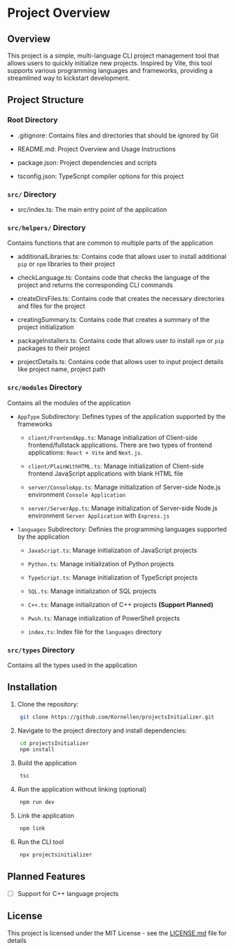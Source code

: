 # Project Overview

## Overview

This project is a simple, multi-language CLI project management tool that allows users to quickly initialize new projects. Inspired by Vite, this tool supports various programming languages and frameworks, providing a streamlined way to kickstart development.

## Project Structure

### **Root Directory**

- .gitignore: Contains files and directories that should be ignored by Git
- README.md: Project Overview and Usage Instructions

- package.json: Project dependencies and scripts

- tsconfig.json: TypeScript compiler options for this project

### `src/` Directory

- src/index.ts: The main entry point of the application

### `src/helpers/` Directory

Contains functions that are common to multiple parts of the application

- additionalLibraries.ts: Contains code that allows user to install additional `pip` or `npm` libraries to their project

- checkLanguage.ts: Contains code that checks the language of the project and returns the corresponding CLI commands

- createDirsFiles.ts: Contains code that creates the necessary directories and files for the project

- creatingSummary.ts: Contains code that creates a summary of the project initialization

- packageInstallers.ts: Contains code that allows user to install `npm` or `pip` packages to their project

- projectDetails.ts: Contains code that allows user to input project details like project name, project path

### `src/modules` Directory

Contains all the modules of the application

- `AppType` Subdirectory: Defines types of the application supported by the frameworks

  - `client/FrontendApp.ts`: Manage initialization of Client-side frontend/fullstack applications. There are two types of frontend applications: `React + Vite` and `Next.js`.

  - `client/PlainWithHTML.ts`: Manage initialization of Client-side frontend JavaScript applications with blank HTML file

  - `server/ConsoleApp.ts`: Manage initialization of Server-side Node.js environment `Console Application`

  - `server/ServerApp.ts`: Manage initialization of Server-side Node.js environment `Server Application` with `Express.js`

- `languages` Subdirectory: Definies the programming languages supported by the application

  - `JavaScript.ts`: Manage initialization of JavaScript projects

  - `Python.ts`: Manage initialization of Python projects

  - `TypeScript.ts`: Manage initialization of TypeScript projects

  - `SQL.ts`: Manage initialization of SQL projects

  - `C++.ts`: Manage initialization of C++ projects **(Support Planned)**

  - `Pwsh.ts`: Manage initialization of PowerShell projects

  - `index.ts`: Index file for the `languages` directory

### `src/types` Directory

Contains all the types used in the application

## Installation

1. Clone the repository:

```bash
    git clone https://github.com/Kornellen/projectsInitializer.git
```

2. Navigate to the project directory and install dependencies:

```bash
    cd projectsInitializer
    npm install
```

3. Build the application

```bash
    tsc
```

4. Run the application without linking (optional)

```bash
    npm run dev
```

5. Link the application

```bash
    npm link
```

6. Run the CLI tool

```bash
    npx projectsinitializer
```

## Planned Features

- [ ] Support for C++ language projects

## License

This project is licensed under the MIT License - see the [LICENSE.md](LICENSE.md) file for details
